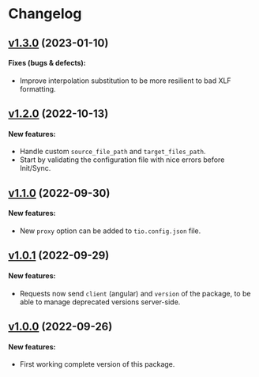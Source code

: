 # Changelog

## [v1.3.0](https://github.com/translation/angular/releases/tag/v1.3.0) (2023-01-10)

#### Fixes (bugs & defects):

 * Improve interpolation substitution to be more resilient to bad XLF formatting.

## [v1.2.0](https://github.com/translation/angular/releases/tag/v1.2.0) (2022-10-13)

#### New features:

 * Handle custom `source_file_path` and `target_files_path`.
 * Start by validating the configuration file with nice errors before Init/Sync.

## [v1.1.0](https://github.com/translation/angular/releases/tag/v1.1.0) (2022-09-30)

#### New features:

 * New `proxy` option can be added to `tio.config.json` file.

## [v1.0.1](https://github.com/translation/angular/releases/tag/v1.0.1) (2022-09-29)

#### New features:

 * Requests now send `client` (angular) and `version` of the package, to be able to manage deprecated versions server-side.

## [v1.0.0](https://github.com/translation/angular/releases/tag/v1.0.0) (2022-09-26)

#### New features:

 * First working complete version of this package.

